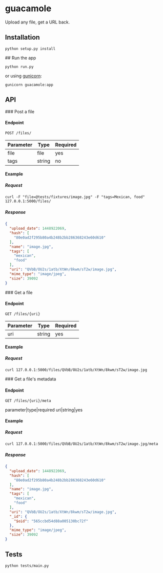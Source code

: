 # guacamole
Upload any file, get a URL back.

## Installation

`python setup.py install`

## Run the app

`python run.py`

or using [gunicorn](http://gunicorn.org/):

`gunicorn guacamole:app`

## API

### Post a file

#### Endpoint 
`POST /files/`
	
  Parameter   |    Type    | Required
------------- | ---------- | --------
    file      |    file    |   yes
    tags      |   string   |   no

#### Example

##### Request
`curl -F "file=@tests/fixtures/image.jpg" -F "tags=Mexican, food" 127.0.0.1:5000/files/`

##### Response
```json
{
  "upload_date": 1448922069,
  "hash": [
    "80e0ad2f295b80a4b248b2bb286368243e60d610"
  ],
  "name": "image.jpg",
  "tags": [
    "mexican",
    "food"
  ],
  "uri": "QVbB/OU2s/1atb/XtWn/8kwm/sT2w/image.jpg",
  "mime_type": "image/jpeg",
  "size": 39092
}
```

### Get a file

#### Endpoint 
`GET /files/{uri}`

  Parameter   |    Type    | Required
------------- | ---------- | --------
     uri      |   string   |   yes

#### Example

##### Request
`curl 127.0.0.1:5000/files/QVbB/OU2s/1atb/XtWn/8kwm/sT2w/image.jpg`


### Get a file's metadata

#### Endpoint 
`GET /files/{uri}/meta`

parameter|type|required
uri|string|yes

#### Example

##### Request
`curl 127.0.0.1:5000/files/QVbB/OU2s/1atb/XtWn/8kwm/sT2w/image.jpg/meta`

##### Response
```json
{
  "upload_date": 1448922069,
  "hash": [
    "80e0ad2f295b80a4b248b2bb286368243e60d610"
  ],
  "name": "image.jpg",
  "tags": [
    "mexican",
    "food"
  ],
  "uri": "QVbB/OU2s/1atb/XtWn/8kwm/sT2w/image.jpg",
  "_id": {
    "$oid": "565ccbd54d88a005130bc72f"
  },
  "mime_type": "image/jpeg",
  "size": 39092
}
```

## Tests

`python tests/main.py`